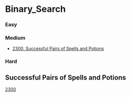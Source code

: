 # Binary_Search
<!------------------------------------------------------------------------------------------------------------------------------------------------------>
### Easy

### Medium
- [2300. Successful Pairs of Spells and Potions](#Successful-Pairs-of-Spells-and-Potions)

### Hard

<!------------------------------------------------------------------------------------------------------------------------------------------------------>
## Successful Pairs of Spells and Potions
[2300](https://leetcode.com/problems/Successful-Pairs-of-Spells-and-Potions/)

```python

```
